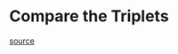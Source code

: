 # Compare the Triplets
<a href=https://www.hackerrank.com/challenges/compare-the-triplets>source</a>